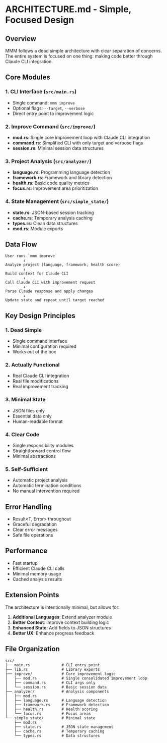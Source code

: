 # ARCHITECTURE.md - Simple, Focused Design

## Overview

MMM follows a dead simple architecture with clear separation of concerns. The entire system is focused on one thing: making code better through Claude CLI integration.

## Core Modules

### 1. CLI Interface (`src/main.rs`)
- Single command: `mmm improve`
- Optional flags: `--target`, `--verbose`
- Direct entry point to improvement logic

### 2. Improve Command (`src/improve/`)
- **mod.rs**: Single core improvement loop with Claude CLI integration
- **command.rs**: Simplified CLI with only target and verbose flags
- **session.rs**: Minimal session data structures

### 3. Project Analysis (`src/analyzer/`)
- **language.rs**: Programming language detection
- **framework.rs**: Framework and library detection  
- **health.rs**: Basic code quality metrics
- **focus.rs**: Improvement area prioritization

### 4. State Management (`src/simple_state/`)
- **state.rs**: JSON-based session tracking
- **cache.rs**: Temporary analysis caching
- **types.rs**: Clean data structures
- **mod.rs**: Module exports

## Data Flow

```
User runs `mmm improve`
        ↓
Analyze project (language, framework, health score)
        ↓
Build context for Claude CLI
        ↓
Call Claude CLI with improvement request
        ↓
Parse Claude response and apply changes
        ↓
Update state and repeat until target reached
```

## Key Design Principles

### 1. Dead Simple
- Single command interface
- Minimal configuration required
- Works out of the box

### 2. Actually Functional
- Real Claude CLI integration
- Real file modifications
- Real improvement tracking

### 3. Minimal State
- JSON files only
- Essential data only
- Human-readable format

### 4. Clear Code
- Single responsibility modules
- Straightforward control flow
- Minimal abstractions

### 5. Self-Sufficient
- Automatic project analysis
- Automatic termination conditions
- No manual intervention required

## Error Handling

- Result<T, Error> throughout
- Graceful degradation
- Clear error messages
- Safe file operations

## Performance

- Fast startup
- Efficient Claude CLI calls
- Minimal memory usage
- Cached analysis results

## Extension Points

The architecture is intentionally minimal, but allows for:
1. **Additional Languages**: Extend analyzer module
2. **Better Context**: Improve context building logic  
3. **Enhanced State**: Add fields to JSON structures
4. **Better UX**: Enhance progress feedback

## File Organization

```
src/
├── main.rs              # CLI entry point
├── lib.rs               # Library exports
├── improve/             # Core improvement logic
│   ├── mod.rs           # Single consolidated improvement loop
│   ├── command.rs       # CLI args only
│   └── session.rs       # Basic session data
├── analyzer/            # Analysis components
│   ├── mod.rs
│   ├── language.rs      # Language detection
│   ├── framework.rs     # Framework detection
│   ├── health.rs        # Health scoring
│   └── focus.rs         # Focus areas
└── simple_state/        # Minimal state
    ├── mod.rs
    ├── state.rs         # JSON state management
    ├── cache.rs         # Temporary caching
    └── types.rs         # Data structures
```